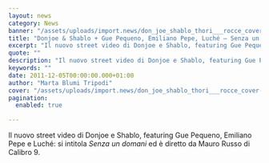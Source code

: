 ```yaml
---
layout: news
category: News
banner: "/assets/uploads/import.news/don_joe_shablo_thori___rocce_cover-large-600x366.jpg"
title: "Donjoe & Shablo + Gue Pequeno, Emiliano Pepe, Luché – Senza un domani: street video"
excerpt: "Il nuovo street video di Donjoe e Shablo, featuring Gue Pequeno, Emiliano Pepe e Luché: si intitola Senza un domani ed è diretto da Mauro Russo di Calibro 9.  "
quote: ""
description: "Il nuovo street video di Donjoe e Shablo, featuring Gue Pequeno, Emiliano Pepe e Luché: si intitola Senza un domani ed è diretto da Mauro Russo di Calibro 9.  "
keywords: ""
date: 2011-12-05T00:00:00.000+01:00
author: "Marta Blumi Tripodi"
cover: "/assets/uploads/import.news/don_joe_shablo_thori___rocce_cover-large-600x366.jpg"
pagination:
  enabled: true

---
```


Il nuovo street video di Donjoe e Shablo, featuring Gue Pequeno, Emiliano Pepe e Luché: si intitola _Senza un domani_ ed è diretto da Mauro Russo di Calibro 9.